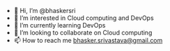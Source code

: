 - 👋 Hi, I’m @bhaskersri
- 👀 I’m interested in Cloud computing and DevOps
- 🌱 I’m currently learning DevOps
- 💞️ I’m looking to collaborate on Cloud computing
- 📫 How to reach me bhasker.srivastava@gmail.com

<!---
bhaskersri/bhaskersri is a ✨ special ✨ repository because its `README.md` (this file) appears on your GitHub profile.
You can click the Preview link to take a look at your changes.
--->
